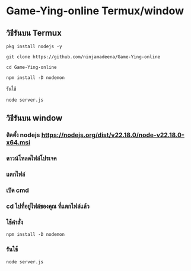 # Game-Ying-online Termux/window
## วิธีรันบน Termux
```
pkg install nodejs -y
```
```
git clone https://github.com/ninjamadeena/Game-Ying-online
```
```
cd Game-Ying-online
```
```
npm install -D nodemon
```
รันใช้
```
node server.js
```
## วิธีรันบน window
### ติดตั้ง nodejs https://nodejs.org/dist/v22.18.0/node-v22.18.0-x64.msi
### ดาวน์โหลดไฟล์โปรเจค
### แตกไฟล์
### เปิด cmd
### cd ไปที่อยู่ไฟล์ของคุณ ที่แตกไฟล์แล้ว
### ใช้คำสั่ง
```
npm install -D nodemon
```
### รันใช้
```
node server.js
```
